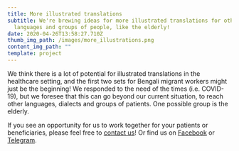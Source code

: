 ```yaml
---
title: More illustrated translations
subtitle: We're brewing ideas for more illustrated translations for other
  languages and groups of people, like the elderly!
date: 2020-04-26T13:58:27.710Z
thumb_img_path: /images/more_illustrations.png
content_img_path: ""
template: project
---
```

We think there is a lot of potential for illustrated translations in the healthcare setting, and the first two sets for Bengali migrant workers might just be the beginning! We responded to the need of the times (i.e. COVID-19), but we foresee that this can go beyond our current situation, to reach other languages, dialects and groups of patients. One possible group is the elderly.

If you see an opportunity for us to work together for your patients or beneficiaries, please feel free to [contact us](/contact)! Or find us on <a href="https://www.facebook.com/VisualAidSG/" target="_blank" rel="noopener">Facebook</a> or <a href="https://t.me/visualaid" target="_blank" rel="noopener">Telegram</a>[](https://www.facebook.com/VisualAidSG).